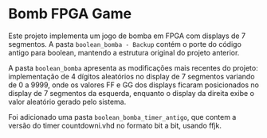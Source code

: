 # Bomb FPGA Game

Este projeto implementa um jogo de bomba em FPGA com displays de 7 segmentos. A pasta `boolean_bomba - Backup` contém o porte do código antigo para boolean, mantendo a estrutura original do projeto anterior.

A pasta `boolean_bomba` apresenta as modificações mais recentes do projeto: implementação de 4 dígitos aleatórios no display de 7 segmentos variando de 0 a 9999, onde os valores FF e GG dos displays ficaram posicionados no display de 7 segmentos da esquerda, enquanto o display da direita exibe o valor aleatório gerado pelo sistema.


Foi adicionado uma pasta `boolean_bomba_timer_antigo`, que contem a versão do timer countdowni.vhd no formato bit a bit, usando ffjk.